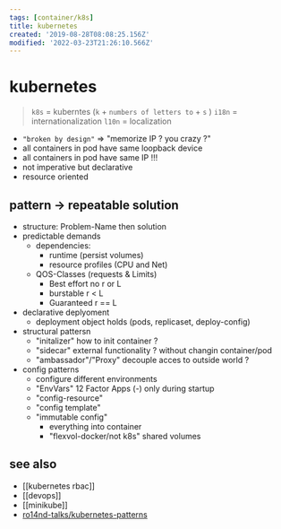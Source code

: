 ```yaml
---
tags: [container/k8s]
title: kubernetes
created: '2019-08-28T08:08:25.156Z'
modified: '2022-03-23T21:26:10.566Z'
---
```


# kubernetes

> `k8s` = kuberntes (`k` + `numbers of letters to` + `s` )
> `i18n` = internationalization
> `l10n` = localization


- `"broken by design"` => "memorize IP ? you crazy ?"
- all containers in pod have same loopback device
- all containers in pod have same IP !!!
- not imperative but declarative
- resource oriented

## pattern -> repeatable solution
- structure: Problem-Name then solution
- predictable demands
  - dependencies:
    - runtime (persist volumes)
    - resource profiles (CPU and Net)
  - QOS-Classes (requests & Limits)
    - Best effort no r or L
    - burstable   r < L
    - Guaranteed  r == L
- declarative deplyoment
  - deployment object holds (pods, replicaset, deploy-config)
- structural pattersn
  - "initalizer" how to init container ?
  - "sidecar" external functionality ? without changin container/pod
  - "ambassador"/"Proxy" decouple acces to outside world ?
- config patterns
  - configure different environments
  - "EnvVars" 12 Factor Apps (-) only during startup
  - "config-resource"
  - "config template"
  - "immutable config"
    - everything into container
    - "flexvol-docker/not k8s" shared volumes


## see also

- [[kubernetes rbac]]
- [[devops]]
- [[minikube]]
- [ro14nd-talks/kubernetes-patterns](https://github.com/ro14nd-talks/kubernetes-patterns)

